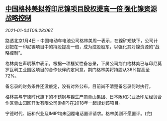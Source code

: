 <!--1609745002000-->
[中国格林美拟将印尼镍项目股权提高一倍 强化镍资源战略控制](https://cn.reuters.com/article/china-indonesia-nickel-0104-mon-idCNKBS2990JM)
------

<div><i>2021-01-04T06:28:06Z</i></div><p>路透北京1月4日 - 中国电动车电池公司格林美周一表示，在镍矿短缺下，公司计划把在一印尼镍项目中的持股提高一倍，成为控股股东，以强化其对镍资源的“战略控制”。</p><p>格林美在声明稿中表示，根据一项框架性备忘录，下属公司荆门格林美已与印尼莫罗瓦利工业园区项目的合作伙伴约定同意，荆门格林美将持股从36%提高至72%。</p><p>备忘录的财务条件还没敲定，没有对外公布。目前尚不清楚备忘录何时执行。</p><p>格林美与宁德时代旗下的不锈钢与镍生产商青山集团、日本阪和兴业及印尼经贸合作区青山园区开发有限公司(IMIP)在2018年一起规划该项目。</p><p>宁德时代、阪和兴业及IMIP均未回覆电话置评请求。格林美则不愿置评。(完)</p>

